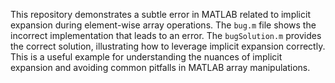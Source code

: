This repository demonstrates a subtle error in MATLAB related to implicit expansion during element-wise array operations.  The `bug.m` file shows the incorrect implementation that leads to an error. The `bugSolution.m` provides the correct solution, illustrating how to leverage implicit expansion correctly.  This is a useful example for understanding the nuances of implicit expansion and avoiding common pitfalls in MATLAB array manipulations.